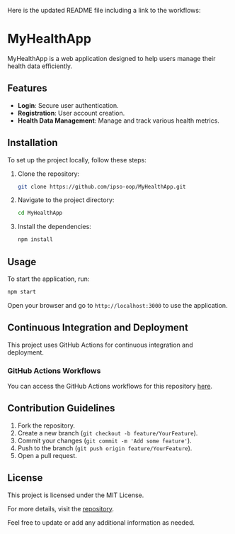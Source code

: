 Here is the updated README file including a link to the workflows:

# MyHealthApp

MyHealthApp is a web application designed to help users manage their health data efficiently.

## Features
- **Login**: Secure user authentication.
- **Registration**: User account creation.
- **Health Data Management**: Manage and track various health metrics.

## Installation
To set up the project locally, follow these steps:
1. Clone the repository:
   ```sh
   git clone https://github.com/ipso-oop/MyHealthApp.git
   ```
2. Navigate to the project directory:
   ```sh
   cd MyHealthApp
   ```
3. Install the dependencies:
   ```sh
   npm install
   ```

## Usage
To start the application, run:
```sh
npm start
```
Open your browser and go to `http://localhost:3000` to use the application.

## Continuous Integration and Deployment
This project uses GitHub Actions for continuous integration and deployment.

### GitHub Actions Workflows
You can access the GitHub Actions workflows for this repository [here](https://github.com/ipso-oop/MyHealthApp/actions).

## Contribution Guidelines
1. Fork the repository.
2. Create a new branch (`git checkout -b feature/YourFeature`).
3. Commit your changes (`git commit -m 'Add some feature'`).
4. Push to the branch (`git push origin feature/YourFeature`).
5. Open a pull request.

## License
This project is licensed under the MIT License.

For more details, visit the [repository](https://github.com/ipso-oop/MyHealthApp).

Feel free to update or add any additional information as needed.
